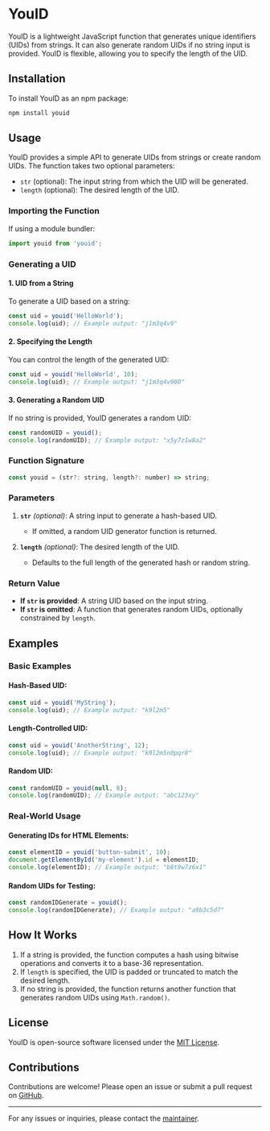 # YouID

YouID is a lightweight JavaScript function that generates unique identifiers (UIDs) from strings. It can also generate random UIDs if no string input is provided. YouID is flexible, allowing you to specify the length of the UID.

## Installation

To install YouID as an npm package:

```bash
npm install youid
```

## Usage

YouID provides a simple API to generate UIDs from strings or create random UIDs. The function takes two optional parameters:

- `str` (optional): The input string from which the UID will be generated.
- `length` (optional): The desired length of the UID.

### Importing the Function

If using a module bundler:

```javascript
import youid from 'youid';
```

### Generating a UID

#### 1. UID from a String
To generate a UID based on a string:

```javascript
const uid = youid('HelloWorld');
console.log(uid); // Example output: "j1m3q4v9"
```

#### 2. Specifying the Length
You can control the length of the generated UID:

```javascript
const uid = youid('HelloWorld', 10);
console.log(uid); // Example output: "j1m3q4v900"
```

#### 3. Generating a Random UID
If no string is provided, YouID generates a random UID:

```javascript
const randomUID = youid();
console.log(randomUID); // Example output: "x5y7z1w8a2"
```

### Function Signature
```javascript
const youid = (str?: string, length?: number) => string;
```

### Parameters
1. **`str`** *(optional)*: A string input to generate a hash-based UID.
   - If omitted, a random UID generator function is returned.

2. **`length`** *(optional)*: The desired length of the UID.
   - Defaults to the full length of the generated hash or random string.

### Return Value
- **If `str` is provided**: A string UID based on the input string.
- **If `str` is omitted**: A function that generates random UIDs, optionally constrained by `length`.

## Examples

### Basic Examples
#### Hash-Based UID:
```javascript
const uid = youid('MyString');
console.log(uid); // Example output: "k9l2m5"
```

#### Length-Controlled UID:
```javascript
const uid = youid('AnotherString', 12);
console.log(uid); // Example output: "k9l2m5n0pqr8"
```

#### Random UID:
```javascript
const randomUID = youid(null, 8);
console.log(randomUID); // Example output: "abc123xy"
```

### Real-World Usage
#### Generating IDs for HTML Elements:
```javascript
const elementID = youid('button-submit', 10);
document.getElementById('my-element').id = elementID;
console.log(elementID); // Example output: "b8t9w7z6x1"
```

#### Random UIDs for Testing:
```javascript
const randomIDGenerate = youid();
console.log(randomIDGenerate); // Example output: "a9b3c5d7"
```

## How It Works

1. If a string is provided, the function computes a hash using bitwise operations and converts it to a base-36 representation.
2. If `length` is specified, the UID is padded or truncated to match the desired length.
3. If no string is provided, the function returns another function that generates random UIDs using `Math.random()`.

## License

YouID is open-source software licensed under the [MIT License](LICENSE).

## Contributions

Contributions are welcome! Please open an issue or submit a pull request on [GitHub](https://github.com/devnax/youid).

---

For any issues or inquiries, please contact the [maintainer](mailto:edvnaxrul@gmail.com).

